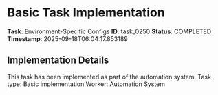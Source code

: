 # Basic Task Implementation

**Task**: Environment-Specific Configs
**ID**: task_0250
**Status**: COMPLETED
**Timestamp**: 2025-09-18T06:04:17.853189

## Implementation Details

This task has been implemented as part of the automation system.
Task type: Basic implementation
Worker: Automation System
